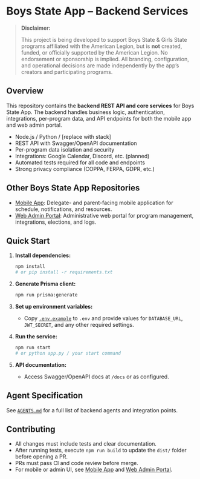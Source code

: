 # Boys State App – Backend Services

> **Disclaimer:**
>
> This project is being developed to support Boys State & Girls State programs affiliated with the American Legion, but is **not** created, funded, or officially supported by the American Legion. No endorsement or sponsorship is implied. All branding, configuration, and operational decisions are made independently by the app’s creators and participating programs.

## Overview

This repository contains the **backend REST API and core services** for Boys State App. The backend handles business logic, authentication, integrations, per-program data, and API endpoints for both the mobile app and web admin portal.

* Node.js / Python / \[replace with stack]
* REST API with Swagger/OpenAPI documentation
* Per-program data isolation and security
* Integrations: Google Calendar, Discord, etc. (planned)
* Automated tests required for all code and endpoints
* Strong privacy compliance (COPPA, FERPA, GDPR, etc.)

## Other Boys State App Repositories

* [Mobile App](https://github.com/yourorg/boysstate-mobile): Delegate- and parent-facing mobile application for schedule, notifications, and resources.
* [Web Admin Portal](https://github.com/yourorg/boysstate-admin): Administrative web portal for program management, integrations, elections, and logs.

## Quick Start

1. **Install dependencies:**

   ```bash
   npm install
   # or pip install -r requirements.txt
   ```
2. **Generate Prisma client:**

   ```bash
   npm run prisma:generate
   ```
3. **Set up environment variables:**

   * Copy [`.env.example`](./.env.example) to `.env` and provide values for `DATABASE_URL`, `JWT_SECRET`, and any other required settings.
4. **Run the service:**

   ```bash
   npm run start
   # or python app.py / your start command
   ```
5. **API documentation:**

   * Access Swagger/OpenAPI docs at `/docs` or as configured.

## Agent Specification

See [`AGENTS.md`](./AGENTS.md) for a full list of backend agents and integration points.

## Contributing

* All changes must include tests and clear documentation.
* After running tests, execute `npm run build` to update the `dist/` folder before opening a PR.
* PRs must pass CI and code review before merge.
* For mobile or admin UI, see [Mobile App](https://github.com/yourorg/boysstate-mobile) and [Web Admin Portal](https://github.com/yourorg/boysstate-admin).
